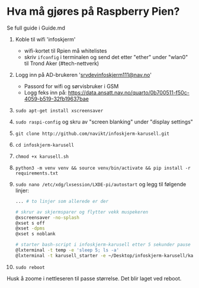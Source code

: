 # Hva må gjøres på Raspberry Pien?

Se full guide i Guide.md

1. Koble til wifi 'infoskjerm'
    - wifi-kortet til Rpien må whitelistes
    - skriv `ifconfig` i terminalen og send det etter "ether" under "wlan0" til Trond Aker (#tech-nettverk)
2. Logg inn på AD-brukeren 'srvdevinfoskjerm111@nav.no'
    - Passord for wifi og sørvisbruker i GSM
    - Logg feks inn på: https://data.ansatt.nav.no/quarto/0b700511-f50c-4059-b519-32fb19637bae
2. `sudo apt-get install xscreensaver`
3. `sudo raspi-config` og skru av "screen blanking" under "display settings"
4. `git clone http://github.com/navikt/infoskjerm-karusell.git`
5. `cd infoskjerm-karusell`
6. `chmod +x karusell.sh`
7. `python3 -m venv venv && source venv/bin/activate && pip install -r requirements.txt`
8. `sudo nano /etc/xdg/lxsession/LXDE-pi/autostart` og legg til følgende linjer:
    
    ````bash
    ... # to linjer som allerede er der

    # skrur av skjermsparer og flytter vekk muspekeren
    @xscreensaver -no-splash
    @xset s off
    @xset -dpms
    @xset s noblank

    # starter bash-script i infoskjerm-karusell etter 5 sekunder pause
    @lxterminal -t temp -e 'sleep 5; ls -a'
    @lxterminal -t karusell_starter -e ~/Desktop/infoskjerm-karusell/karusell.sh
    ````
9. `sudo reboot`


Husk å zoome i nettleseren til passe størrelse. Det blir laget ved reboot.

